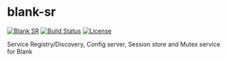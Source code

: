 # blank-sr

[![Blank SR](https://img.shields.io/badge/blank-sr-orange.svg)](https://github.com/getblank/blank-sr)
[![Build Status](https://travis-ci.org/getblank/blank-sr.svg?branch=master)](https://travis-ci.org/getblank/blank-sr)
[![License](https://img.shields.io/badge/license-GPL%20v3-blue.svg)](https://github.com/getblank/blank-sr/blob/master/LICENSE)

Service Registry/Discovery, Config server, Session store and Mutex service for Blank
